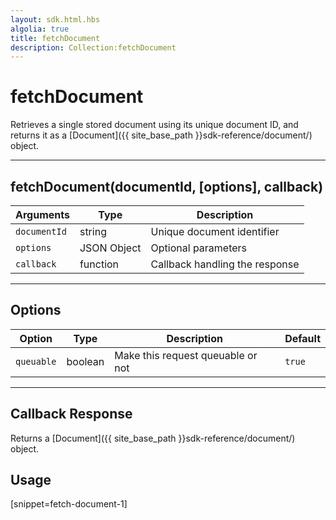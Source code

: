 ```yaml
---
layout: sdk.html.hbs
algolia: true
title: fetchDocument
description: Collection:fetchDocument
---
```

  

# fetchDocument
Retrieves a single stored document using its unique document ID, and returns it as a [Document]({{ site_base_path }}sdk-reference/document/) object.

---

## fetchDocument(documentId, [options], callback)

| Arguments | Type | Description |
|---------------|---------|----------------------------------------|
| ``documentId`` | string | Unique document identifier |
| ``options`` | JSON Object | Optional parameters |
| ``callback`` | function | Callback handling the response |

---

## Options

| Option | Type | Description | Default |
|---------------|---------|----------------------------------------|---------|
| ``queuable`` | boolean | Make this request queuable or not  | ``true`` |

---

## Callback Response

Returns a [Document]({{ site_base_path }}sdk-reference/document/) object.

## Usage

[snippet=fetch-document-1]
